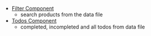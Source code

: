 - [Filter Component](https://codesandbox.io/s/brand-filter-component-t0xdex?file=/src/App.js)
  - search products from the data file
- [Todos Component](https://codesandbox.io/s/todos-componentt-2tm9bc?file=/src/App.js)
  - completed, incompleted and all todos from data file
